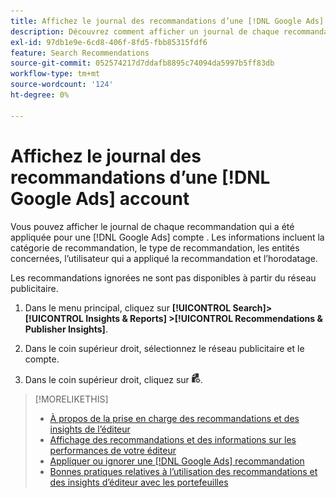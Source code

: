 ```yaml
---
title: Affichez le journal des recommandations d’une [!DNL Google Ads] account
description: Découvrez comment afficher un journal de chaque recommandation qui a été appliquée pour une [!DNL Google Ads] compte .
exl-id: 97db1e9e-6cd8-406f-8fd5-fbb85315fdf6
feature: Search Recommendations
source-git-commit: 052574217d7ddafb8895c74094da5997b5ff83db
workflow-type: tm+mt
source-wordcount: '124'
ht-degree: 0%

---
```


# Affichez le journal des recommandations d’une [!DNL Google Ads] account

Vous pouvez afficher le journal de chaque recommandation qui a été appliquée pour une [!DNL Google Ads] compte . Les informations incluent la catégorie de recommandation, le type de recommandation, les entités concernées, l’utilisateur qui a appliqué la recommandation et l’horodatage.

Les recommandations ignorées ne sont pas disponibles à partir du réseau publicitaire.

1. Dans le menu principal, cliquez sur **[!UICONTROL Search]> [!UICONTROL Insights & Reports] >[!UICONTROL Recommendations & Publisher Insights]**.

1. Dans le coin supérieur droit, sélectionnez le réseau publicitaire et le compte.

1. Dans le coin supérieur droit, cliquez sur ![Journaux des recommandations](/help/search-social-commerce/assets/recommendations-log-view.png "Journaux des recommandations").

>[!MORELIKETHIS]
>
>* [À propos de la prise en charge des recommandations et des insights de l’éditeur](recommendation-support.md)
>* [Affichage des recommandations et des informations sur les performances de votre éditeur](recommendation-view.md)
>* [Appliquer ou ignorer une [!DNL Google Ads] recommandation](google-recommendation-apply-dismiss.md)
>* [Bonnes pratiques relatives à l’utilisation des recommandations et des insights d’éditeur avec les portefeuilles](recommendation-best-practices.md)
